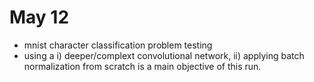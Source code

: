 
# May 12 

- mnist character classification problem testing
- using a i) deeper/complext convolutional network, ii) applying batch normalization from scratch is a main objective of this run. 

